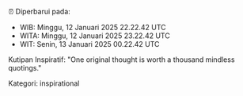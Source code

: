 ⏰ Diperbarui pada:
- WIB: Minggu, 12 Januari 2025 22.22.42 UTC
- WITA: Minggu, 12 Januari 2025 23.22.42 UTC
- WIT: Senin, 13 Januari 2025 00.22.42 UTC

Kutipan Inspiratif:
"One original thought is worth a thousand mindless quotings."


Kategori: inspirational

